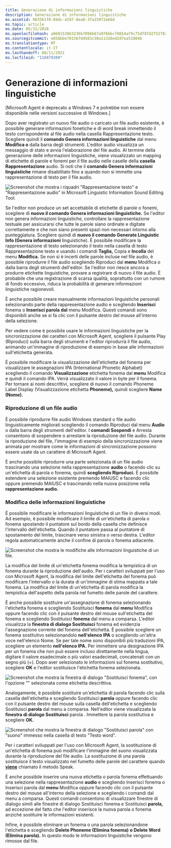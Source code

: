 ```yaml
---
title: Generazione di informazioni linguistiche
description: Generazione di informazioni linguistiche
ms.assetid: 903561f0-89dc-4297-8ea0-3fa150f2e6dd
ms.topic: article
ms.date: 05/31/2018
ms.openlocfilehash: a068153863236b7096b67a976bbcf0654af9c75df87d2f527027830a4df33eb4
ms.sourcegitcommit: e858bbe701567d4583c50a11326e42d7ea51804b
ms.translationtype: MT
ms.contentlocale: it-IT
ms.lasthandoff: 08/11/2021
ms.locfileid: "118479309"
---
```

# <a name="generating-linguistic-information"></a>Generazione di informazioni linguistiche

\[Microsoft Agent è deprecato a Windows 7 e potrebbe non essere disponibile nelle versioni successive di Windows.\]

Dopo aver registrato un nuovo file audio o caricato un file audio esistente, è possibile generare informazioni fonetiche  e di word break immettendo il testo corrispondente al file audio nella casella Rappresentazione testo. Scegliere quindi il **comando Genera informazioni linguistiche** dal menu **Modifica o** dalla barra degli strumenti. L'editor audio visualizza un messaggio di stato e avvia l'elaborazione del file audio. Al termine della generazione delle informazioni linguistiche, viene visualizzato un mapping di etichette di parole e fonemi per il file audio nelle caselle della **casella Rappresentazione** audio. Si noti che il **comando Genera informazioni linguistiche** rimane disabilitato fino a quando non si immette una rappresentazione di testo per il file audio.

![Screenshot che mostra i riquadri "Rappresentazione testo" e "Rappresentazione audio" in Microsoft Linguistic Information Sound Editing Tool.](images/f3listlabel.gif)

Se l'editor non produce un set accettabile di etichette di parole o fonemi, scegliere di **nuovo il comando Genera informazioni linguistiche.** Se l'editor non genera informazioni linguistiche, controllare la rappresentazione testuale per assicurarsi che tutte le parole siano ordinate e digitate correttamente e che non siano presenti spazi non necessari intorno alla punteggiatura. Scegliere quindi di **nuovo il comando Generate Linguistic Info (Genera informazioni** linguistiche). È possibile modificare la rappresentazione  di testo selezionando il testo nella casella di testo Rappresentazione testo e usando i comandi **Taglia,** Copia e **Incolla** del menu **Modifica.** Se non si è incerti delle parole incluse nel  file audio, è possibile riprodurre il file audio scegliendo Riproduci dal **menu** Modifica o dalla barra degli strumenti dell'editor. Se l'editor non riesce ancora a produrre etichette linguistiche, provare a registrare di nuovo il file audio. È probabile che una registrazione di scarsa qualità, soprattutto con un rumore di fondo eccessivo, riduca la probabilità di generare informazioni linguistiche ragionevoli.

È anche possibile creare manualmente informazioni linguistiche personali selezionando parte della rappresentazione audio e scegliendo **Inserisci** fonema o **Inserisci parola** **dal** menu Modifica. Questi comandi sono disponibili anche se si fa clic con il pulsante destro del mouse all'interno della selezione.

Per vedere come è possibile usare le informazioni linguistiche per la  sincronizzazione dei caratteri con Microsoft Agent, scegliere il pulsante Play (Riproduci) sulla barra degli strumenti e l'editor riprodurrà il file audio, animando un'immagine di riproduzione di esempio in base alle informazioni sull'etichetta generata.

È possibile modificare la visualizzazione dell'etichetta del fonema per visualizzare le assegnazioni IPA (International Phonetic Alphabet) scegliendo il comando **Visualizzazione** etichetta fonema dal **menu** Modifica e quindi il comando IPA. Verrà visualizzato il valore in byte per il fonema. Per tornare ai nomi descrittivi, scegliere di nuovo il comando Phoneme Label Display (Visualizzazione etichetta **Phoneme),** quindi scegliere **Name (Nome).**

### <a name="playing-a-sound-file"></a>Riproduzione di un file audio

È possibile riprodurre file audio Windows standard o file audio  linguisticamente migliorati scegliendo il comando Riproduci dal menu **Audio** o dalla barra degli strumenti dell'editor. I **comandi Sospendi** e Arresta consentono di sospendere o arrestare la riproduzione del file audio.  Durante la riproduzione del file, l'immagine di esempio della sincronizzazione viene animata per mostrare come le informazioni di sincronizzazione possono essere usate da un carattere di Microsoft Agent.

È anche possibile riprodurre una parte selezionata di un file audio trascinando una selezione nella rappresentazione **audio** o facendo clic su un'etichetta di parola o fonema, quindi **scegliendo Riproduci.** È possibile estendere una selezione esistente premendo MAIUSC e facendo clic oppure premendo MAIUSC e trascinando nella nuova posizione nella **rappresentazione audio.**

### <a name="editing-linguistic-information"></a>Modifica delle informazioni linguistiche

È possibile modificare le informazioni linguistiche di un file in diversi modi. Ad esempio, è possibile modificare il limite di un'etichetta di parola o fonema spostando il puntatore sul bordo della casella che definisce l'intervallo dell'etichetta. Quando il puntatore passa al puntatore di spostamento del limite, trascinare verso sinistra o verso destra. L'editor regola automaticamente anche il confine di parola o fonema adiacente.

![Screenshot che mostra le modifiche alle informazioni linguistiche di un file.](images/f4listadj.gif)

La modifica del limite di un'etichetta fonema modifica la tempistica di un fonema durante la riproduzione dell'audio. Per i caratteri sviluppati per l'uso con Microsoft Agent, la modifica del limite dell'etichetta del fonema può modificare l'intervallo o la durata di un'immagine di stima mappata a tale fonema. La modifica del limite di un'etichetta di parola modifica la tempistica dell'aspetto della parola nel fumetto delle parole del carattere.

È anche possibile sostituire un'assegnazione di fonema selezionando l'etichetta fonema e scegliendo Sostituisci **fonema** dal **menu** Modifica oppure facendo clic con il pulsante destro del mouse sull'etichetta del fonema e scegliendo Sostituisci **fonema** dal menu a comparsa. L'editor visualizza la **finestra di dialogo Sostituisci** fonema ed evidenzia l'assegnazione corrente del fonema dell'etichetta. È possibile scegliere un fonema sostitutivo selezionandolo **nell'elenco IPA** o scegliendo un'altra voce nell'elenco Nome.  Se per tale nome sono disponibili più traduzioni IPA, scegliere un elemento **nell'elenco IPA.** Per immettere una designazione IPA per un fonema che non può essere incluso direttamente nella lingua, digitare il valore esadecimale o più valori esadecimali, concatenati con un segno più (+). Dopo aver selezionato le informazioni sul fonema sostitutivo, scegliere **OK** e l'editor sostituisce l'etichetta fonema selezionata.

![Screenshot che mostra la finestra di dialogo "Sostituisci fonema", con l'opzione "<SIL>" selezionata come etichetta descrittiva.](images/f5listphone.gif)

Analogamente, è possibile sostituire un'etichetta di parola facendo clic sulla casella dell'etichetta e scegliendo Sostituisci **parola** oppure facendo clic con il pulsante destro del mouse sulla casella dell'etichetta e scegliendo Sostituisci **parola** dal menu a comparsa. Nell'editor viene visualizzata la **finestra di dialogo Sostituisci** parola . Immettere la parola sostitutiva e scegliere **OK.**

![Screenshot che mostra la finestra di dialogo "Sostituisci parola" con "suono" immesso nella casella di testo "Testo word".](images/f6listrep.gif)

Per i caratteri sviluppati per l'uso con Microsoft Agent, la sostituzione di un'etichetta di fonema può modificare l'immagine del suono visualizzata durante la riproduzione del file audio. La sostituzione di una parola sostituisce il testo visualizzato nel fumetto delle parole del carattere quando [**viene**](speak-method.md) chiamato il metodo Speak.

È anche possibile inserire una nuova etichetta o parola fonema  effettuando  una selezione nella rappresentazione **audio** e scegliendo Inserisci fonema o Inserisci parola dal **menu** Modifica oppure facendo clic con il pulsante destro del mouse all'interno della selezione e scegliendo i comandi dal menu a comparsa. Questi comandi consentono di visualizzare  finestre di dialogo simili alle finestre di dialogo Sostituisci fonema e Sostituisci **parola,** ad eccezione del fatto che l'editor inserisce la nuova parola o fonema anziché sostituire le informazioni esistenti.

Infine, è possibile eliminare un fonema o una parola selezionandone l'etichetta e scegliendo **Delete Phoneme (Elimina fonema)** **o Delete Word (Elimina parola).** In questo modo le informazioni linguistiche vengono rimosse dal file.

 

 




